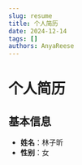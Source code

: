```yaml
---
slug: resume
title: 个人简历
date: 2024-12-14
tags: []
authors: AnyaReese
---
```


# 个人简历

## 基本信息

- **姓名**：林子昕
- **性别**：女


